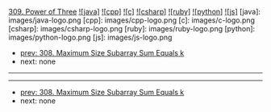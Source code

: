 [309. Power of Three](https://leetcode.com/problems/power-of-three/)
[![java]](https://github.com/leetcode-study-group/leetcode-java-solutions/blob/master/309-power-of-three.md)
[![cpp]](https://github.com/leetcode-study-group/leetcode-cpp-solutions/blob/master/309-power-of-three.md)
[![c]](https://github.com/leetcode-study-group/leetcode-c-solutions/blob/master/309-power-of-three.md)
[![csharp]](https://github.com/leetcode-study-group/leetcode-csharp-solutions/blob/master/309-power-of-three.md)
[![ruby]](https://github.com/leetcode-study-group/leetcode-ruby-solutions/blob/master/309-power-of-three.md)
[![python]](https://github.com/leetcode-study-group/leetcode-python-solutions/blob/master/309-power-of-three.md)
[![js]](https://github.com/leetcode-study-group/leetcode-js-solutions/blob/master/309-power-of-three.md)
[java]: images/java-logo.png
[cpp]: images/cpp-logo.png
[c]: images/c-logo.png
[csharp]: images/csharp-logo.png
[ruby]: images/ruby-logo.png
[python]: images/python-logo.png
[js]: images/js-logo.png

- [prev: 308. Maximum Size Subarray Sum Equals k](308-maximum-size-subarray-sum-equals-k.md)
- next: none

---


---

- [prev: 308. Maximum Size Subarray Sum Equals k](308-maximum-size-subarray-sum-equals-k.md)
- next: none
